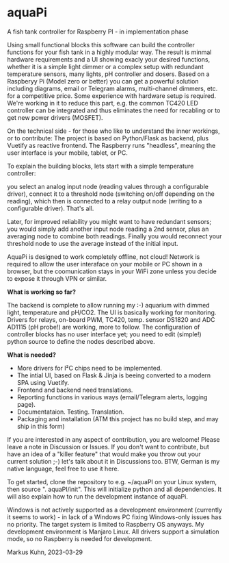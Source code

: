 # aquaPi
A fish tank controller for Raspberry PI - in implementation phase

Using small functional blocks this software can build the controller functions for your fish tank in a highly modular way. The result is minmal hardware requirements and a UI showing exacly your desired functions, whether it is a simple light dimmer or a complex setup with redundant temperature sensors, many lights, pH controller and dosers. Based on a Raspberyy Pi (Model zero or better) you can get a powerful solution including diagrams, email or Telegram alarms, multi-channel dimmers, etc. for a competitive price.
Some experience with hardware setup is required. We're working in it to reduce this part, e.g. the common TC420 LED controller can be integrated and thus eliminates the need for recabling or to get new power drivers (MOSFET). 

On the technical side - for those who like to understand the inner workings, or to contribute:
The project is based on Python/Flask as backend, plus Vuetify as reactive frontend. The Raspberry runs "headless", meaning the user interface is your mobile, tablet, or PC.

To explain the building blocks, lets start with a simple temperature controller:

you select an analog input node (reading values through a configurable driver), connect it to a threshold node (switching on/off depending on the reading), which then is connected to a relay output node (writing to a configurable driver). That's all.

Later, for improved reliability you might want to have redundant sensors; you would simply add another input node reading a 2nd sensor, plus an averaging node to combine both readings. Finally you would reconnect your threshold node to use the average instead of the initial input.

AquaPi is designed to work completely offline, not cloud! Network is required to allow the user interaface on your mobile or PC shown in a browser, but the coomunication stays in your WiFi zone unless you decide to expose it through VPN or similar.

**What is working so far?**

The backend is complete to allow running my :-) aquarium with dimmed light, temperature and pH/CO2. The UI is basically working for monitoring. Drivers for relays, on-board PWM, TC420, temp. sensor DS1820 and ADC AD1115 (pH probe!) are working, more to follow.
The configuration of controller blocks has no user interface yet; you need to edit (simple!) python source to define the nodes described above.

**What is needed?**
- More drivers for I²C chips need to be implemented.
- The intial UI, based on Flask & Jinja is beeing converted to a modern SPA using Vuetify.
- Frontend and backend need translations.
- Reporting functions in various ways (email/Telegram alerts, logging page).
- Documentataion. Testing. Translation.
- Packaging and installation (ATM this project has no build step, and may ship in this form)

If you are interested in any aspect of contribution, you are welcome! Please leave a note in Discussion or Issues.
If you don't want to contribute, but have an idea of a "killer feature" that would make you throw out your current solution ;-)  let's talk about it in Discussions too.  BTW, German is my native language, feel free to use it here.

To get started, clone the repository to e.g.  ~/aquaPI  on your Linux system, then source ". aquaPI/init". This will initialize python and all dependencies. It will also explain how to run the development instance of aquaPi.

Windows is not actively supported as a development environment (currently it seems to work) - in lack of a Windows PC fixing Windows-only issues has no priority. The target system is limited to Raspberry OS anyways. My development environment is Manjaro Linux. All drivers support a simulation mode, so no Raspberry is needed for development.

Markus Kuhn, 2023-03-29
